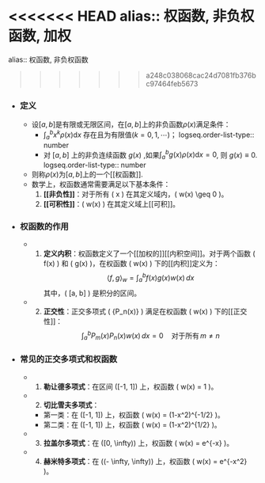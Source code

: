 <<<<<<< HEAD
alias:: 权函数, 非负权函数, 加权
=======
alias:: 权函数, 非负权函数
>>>>>>> a248c038068cac24d7081fb376bc97464feb5673

- ### 定义
	- 设$[a,b]$是有限或无限区间，在$[a,b]$上的非负函数$\rho(x)$满足条件：
		- $\int_{a}^{b}x^{k}\rho( x)\mathrm{d}x$ 存在且为有限值$(k=0,1,\cdots)$；
		  logseq.order-list-type:: number
		- 对 $[a,b]$ 上的非负连续函数 $g(x)$ ,如果$\int _a^bg( x) \rho( x)\mathrm{d}x= 0$, 则 $g(x)\equiv0$.
		  logseq.order-list-type:: number
	- 则称${\rho(x)}$为$[a,b]$上的一个[[权函数]].
	- 数学上，权函数通常需要满足以下基本条件：
	  1. **[[非负性]]**：对于所有 \( x \) 在其定义域内，\( w(x) \geq 0 \)。
	  2. **[[可积性]]**：\( w(x) \) 在其定义域上[[可积]]。
- ### 权函数的作用
	- 1. **定义内积**：权函数定义了一个[[加权的]][[内积空间]]。对于两个函数 \( f(x) \) 和 \( g(x) \)，在权函数 \( w(x) \) 下的[[内积]]定义为：
	   $$ \langle f, g \rangle_w = \int_{a}^{b} f(x) g(x) w(x) \, dx $$
	   其中，\( [a, b] \) 是积分的区间。
	- 2. **正交性**：正交多项式 \( \{P_n(x)\} \) 满足在权函数 \( w(x) \) 下的[[正交性]]：
	   $$ \int_{a}^{b} P_m(x) P_n(x) w(x) \, dx = 0 \quad \text{对于所有} \, m \neq n $$
- ### 常见的正交多项式和权函数
	- 1. **勒让德多项式**：在区间 \([-1, 1]\) 上，权函数 \( w(x) = 1 \)。
	- 2. **切比雪夫多项式**：
		- 第一类：在 \([-1, 1]\) 上，权函数 \( w(x) = (1-x^2)^{-1/2} \)。
		- 第二类：在 \([-1, 1]\) 上，权函数 \( w(x) = (1-x^2)^{1/2} \)。
	- 3. **拉盖尔多项式**：在 \([0, \infty)\) 上，权函数 \( w(x) = e^{-x} \)。
	- 4. **赫米特多项式**：在 \((- \infty, \infty)\) 上，权函数 \( w(x) = e^{-x^2} \)。